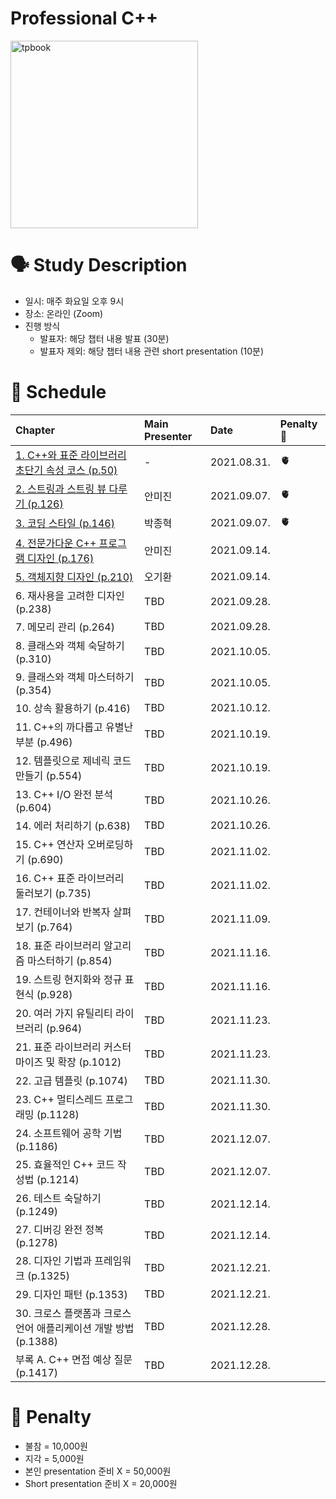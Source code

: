 # Professional C++

<img src="https://media.wiley.com/product_data/coverImage300/06/11196954/1119695406.jpg" alt="tpbook" width="300"/>

# 🗣️ Study Description

- 일시: 매주 화요일 오후 9시
- 장소: 온라인 (Zoom)
- 진행 방식
    - 발표자: 해당 챕터 내용 발표 (30분)
    - 발표자 제외: 해당 챕터 내용 관련 short presentation (10분)

# 📜 Schedule

| Chapter | Main Presenter | Date | Penalty 💸 | 
| :------ | :------------- | :--- | :--------- |
| [1. C++와 표준 라이브러리 초단기 속성 코스 (p.50)](chapter1)  | - | 2021.08.31. |     🫀 |
| [2. 스트링과 스트링 뷰 다루기 (p.126)](chapter2)            | 안미진 | 2021.09.07. | 🫀 |
| [3. 코딩 스타일 (p.146)](chapter3)                      | 박종혁 | 2021.09.07. | 🫀 |
| [4. 전문가다운 C++ 프로그램 디자인 (p.176)](chapter4)      | 안미진 | 2021.09.14. | |
| [5. 객체지향 디자인 (p.210)](chapter5)                   | 오기환 | 2021.09.14. | |
| 6. 재사용을 고려한 디자인 (p.238)              | TBD | 2021.09.28. | |
| 7. 메모리 관리 (p.264)                      | TBD | 2021.09.28. | |
| 8. 클래스와 객체 숙달하기 (p.310)              | TBD | 2021.10.05. | |
| 9. 클래스와 객체 마스터하기 (p.354)             | TBD | 2021.10.05. | |
| 10. 상속 활용하기 (p.416)                    | TBD | 2021.10.12. | |
| 11. C++의 까다롭고 유별난 부분 (p.496)         | TBD | 2021.10.19. | |
| 12. 템플릿으로 제네릭 코드 만들기 (p.554)        | TBD | 2021.10.19. | |
| 13. C++ I/O 완전 분석 (p.604)               | TBD | 2021.10.26. | |
| 14. 에러 처리하기 (p.638)                    | TBD | 2021.10.26. | |
| 15. C++ 연산자 오버로딩하기 (p.690)           | TBD | 2021.11.02. | |
| 16. C++ 표준 라이브러리 둘러보기 (p.735)       | TBD | 2021.11.02. | |
| 17. 컨테이너와 반복자 살펴보기 (p.764)          | TBD | 2021.11.09. | |
| 18. 표준 라이브러리 알고리즘 마스터하기 (p.854)   | TBD | 2021.11.16. | |
| 19. 스트링 현지화와 정규 표현식 (p.928)         | TBD | 2021.11.16. | |
| 20. 여러 가지 유틸리티 라이브러리 (p.964)       | TBD | 2021.11.23. | |
| 21. 표준 라이브러리 커스터마이즈 및 확장 (p.1012) | TBD | 2021.11.23. | |
| 22. 고급 템플릿 (p.1074)                    | TBD | 2021.11.30. | |
| 23. C++ 멀티스레드 프로그래밍 (p.1128)        | TBD | 2021.11.30. | |
| 24. 소프트웨어 공학 기법 (p.1186)             | TBD | 2021.12.07. | |
| 25. 효율적인 C++ 코드 작성법 (p.1214)         | TBD | 2021.12.07. | |
| 26. 테스트 숙달하기 (p.1249)                 | TBD | 2021.12.14. | |
| 27. 디버깅 완전 정복 (p.1278)                 | TBD | 2021.12.14. | |
| 28. 디자인 기법과 프레임워크 (p.1325)         | TBD | 2021.12.21. | |
| 29. 디자인 패턴 (p.1353)                  | TBD | 2021.12.21. | |
| 30. 크로스 플랫폼과 크로스 언어 애플리케이션 개발 방법 (p.1388) | TBD | 2021.12.28. | |
| 부록 A. C++ 면접 예상 질문 (p.1417)           | TBD | 2021.12.28. | |

# 💸 Penalty

- 불참 = 10,000원
- 지각 = 5,000원
- 본인 presentation 준비 X = 50,000원
- Short presentation 준비 X = 20,000원
